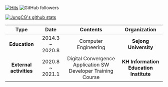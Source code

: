 [![Hits](https://hits.seeyoufarm.com/api/count/incr/badge.svg?url=https%3A%2F%2Fgithub.com%2FJungCG&count_bg=%2379C83D&title_bg=%23555555&icon=&icon_color=%23E7E7E7&title=hits&edge_flat=false)](https://hits.seeyoufarm.com) ![GitHub followers](https://img.shields.io/github/followers/JungCG?style=social)

[![JungCG's github stats](https://github-readme-stats.vercel.app/api?username=JungCG&show_icons=true&hide=contribs&theme=highcontrast)](https://github.com/anuraghazra/github-readme-stats)

| **Type** | **Date** | **Contents** | **Organization** |
|:--------:|:--------:|:--------:|:--------:|
| **Education** | 2014.3 ~ 2020.8 | Computer Engineering| **Sejong University** |
| **External activities** | 2020.8 ~ 2021.1 | Digital Convergence Application SW Developer Training Course | **KH Information Education Institute** |

<!--
### Hi there 👋

[![Top Langs](https://github-readme-stats.vercel.app/api/top-langs/?username=JungCG)](https://github.com/anuraghazra/github-readme-stats)


-->
